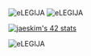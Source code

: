 <img align="center" src="https://github-readme-stats.vercel.app/api/top-langs/?username=eLEGIJA&layout=compact&hide=htm&theme=radical&hide_border=1&bg_color=0c1116&text_color=fb94a7" alt="eLEGIJA" />
<img align="center" src="https://github-readme-stats.vercel.app/api?username=eLEGIJA&show_icons=true&theme=radical&hide_border=1&bg_color=0c1116&text_color=fb94a7" alt="eLEGIJA" />

[![jaeskim's 42 stats](https://badge42.herokuapp.com/api/stats/msafflow?cursus=C42cursus&darkmode=true)](https://github.com/JaeSeoKim/badge42)

<p align="left"> <img src="https://komarev.com/ghpvc/?username=eLEGIJA" alt="eLEGIJA" /> </p>
